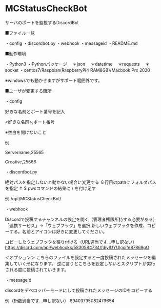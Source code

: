 # MCStatusCheckBot
サーバのポートを監視するDiscordBot

■ファイル一覧

・config
・discordbot.py
・webhook
・messageid
・README.md

■動作環境

・Python3
・Pythonパッケージ
　＊json
　＊datetime
　＊requests
　＊socket
・centos7/Raspbian(RaspberryPi4 RAM8GB)/Macbook Pro 2020

※windowsでも動かせますがサポート範囲外です。


■ユーザが変更する箇所

・config

好きな名前とポート番号を記入

<好きな名前>,ポート番号

※空白を開けないこと

例

Servername,25565

Creative,25566

・discordbot.py

絶対パスを指定しないと動かない場合に変更する
８行目のpathにフォルダパスを指定
↑ $ pwdコマンドの結果に / を付け足す

例
/opt/MCStatusCheckBot/

・webhook

Discordで投稿するチャンネルの設定を開く（管理者権限所持する必要がある）
「連携サービス」→「ウェブフック」を選択
新しいウェブフックを作成、コピーする。名前とアイコンは好きに変更してください。

コピーしたウェブフックを張り付ける（URL適当です…申し訳ない）
https://discrd.com/api/webhooks/5830584734/fdiyIUYUIgoife87868gO

＜オプション＞
こちらのファイルを設定すると一度投稿されたメッセージを編集していく形になります。
逆に言うとこちらを設定しないとスクリプトが実行される度に投稿されていきます。

・messageid

discordをデベロッパーモードにして投稿されたメッセージのIDをコピーする

例（桁数適当です…申し訳ない）
89403795082479654

